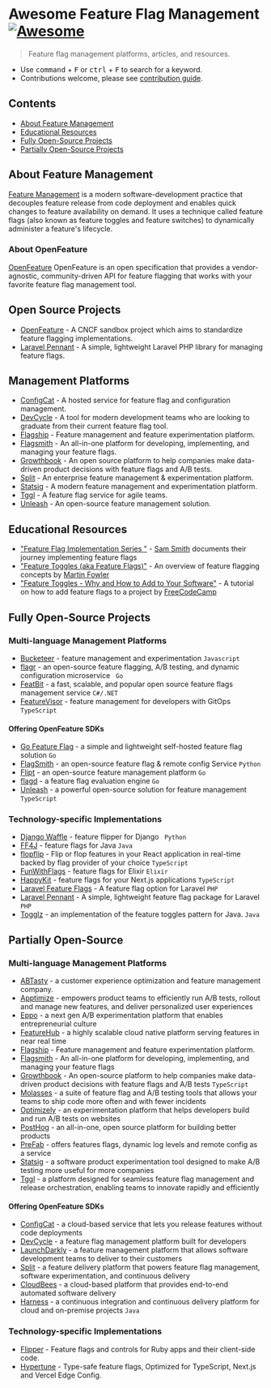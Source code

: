 # Awesome Feature Flag Management [![Awesome](https://awesome.re/badge.svg)](https://awesome.re)
> Feature flag management platforms, articles, and resources.
- Use <kbd>command</kbd> + <kbd>F</kbd> or <kbd>ctrl</kbd> + <kbd>F</kbd> to search for a keyword.
- Contributions welcome, please see [contribution guide](CONTRIBUTING.md).

## Contents
- [About Feature Management](#about-feature-management)
- [Educational Resources](#educational-resources)
- [Fully Open-Source Projects](#fully-open-source-projects)
- [Partially Open-Source Projects](#partially-open-source-projects)

## About Feature Management
[Feature Management](https://learn.microsoft.com/en-us/azure/azure-app-configuration/concept-feature-management) is a modern software-development practice that decouples feature release from code deployment and enables quick changes to feature availability on demand. It uses a technique called feature flags (also known as feature toggles and feature switches) to dynamically administer a feature's lifecycle.

### About OpenFeature
[OpenFeature](https://openfeature.dev) OpenFeature is an open specification that provides a vendor-agnostic, community-driven API for feature flagging that works with your favorite feature flag management tool.

## Open Source Projects
- [OpenFeature](https://openfeature.dev/) - A CNCF sandbox project which aims to standardize feature flagging implementations.
- [Laravel Pennant](https://github.com/laravel/pennant) - A simple, lightweight Laravel PHP library for managing feature flags.

## Management Platforms
- [ConfigCat](https://configcat.com) - A hosted service for feature flag and configuration management. 
- [DevCycle](https://devcycle.com) - A tool for modern development teams who are looking to graduate from their current feature flag tool. 
- [Flagship](https://flagship.io) - Feature management and feature experimentation platform.
- [Flagsmith](https://flagsmith.com) - An all-in-one platform for developing, implementing, and managing your feature flags.
- [Growthbook](https://growthbook.io) - An open source platform to help companies make data-driven product decisions with feature flags and A/B tests.
- [Split](https://www.split.io/) - An enterprise feature management & experimentation platform.
- [Statsig](https://statsig.com/) - A modern feature management and experimentation platform.
- [Tggl](https://tggl.io) - A feature flag service for agile teams.
- [Unleash](https://www.getunleash.io/) - An open-source feature management solution.

## Educational Resources

- ["Feature Flag Implementation Series "](https://samlearnsazure.blog/2019/09/06/learning-about-feature-flags/) - [Sam Smith](https://samlearnsazure.blog) documents their journey implementing feature flags
- ["Feature Toggles (aka Feature Flags)"](https://martinfowler.com/articles/feature-toggles.html) - An overview of feature flagging concepts by [Martin Fowler](https://twitter.com/martinfowler)
- ["Feature Toggles - Why and How to Add to Your Software"](https://youtu.be/-yHZ9uLVSp4) - A tutorial on how to add feature flags to a project by [FreeCodeCamp](https://www.freecodecamp.org/)

## Fully Open-Source Projects

### Multi-language Management Platforms

- [Bucketeer](https://bucketeer.io) - feature management and experimentation `Javascript`
- [flagr](https://openflagr.github.io/flagr) - an open-source feature flagging, A/B testing, and dynamic configuration microservice ` Go`
- [FeatBit](https://www.featbit.co) - a fast, scalable, and popular open source feature flags management service `C#/.NET`
- [FeatureVisor](https://featurevisor.com) - feature management for developers with GitOps `TypeScript`

#### Offering OpenFeature SDKs

- [Go Feature Flag](https://gofeatureflag.org) - a simple and lightweight self-hosted feature flag solution `Go`
- [FlagSmith](https://www.flagsmith.com) - an open-source feature flag & remote config Service  `Python`
- [Flipt](https://www.flipt.io) - an open-source feature management platform `Go` 
- [flagd](https://flagd.dev) - a feature flag evaluation engine `Go`
- [Unleash](https://www.getunleash.io) - a powerful open-source solution for feature management `TypeScript`

### Technology-specific Implementations

- [Django Waffle](https://waffle.readthedocs.io) - feature flipper for Django ` Python`
- [FF4J](https://ff4j.org/) - feature flags for Java `Java`
- [flopflip](https://github.com/tdeekens/flopflip) - Flip or flop features in your React application in real-time backed by flag provider of your choice `TypeScript`
- [FunWithFlags](https://github.com/tompave/fun_with_flags) - feature flags for Elixir `Elixir`
- [HappyKit](https://happykit.dev/) - feature flags for your Next.js applications `TypeScript`
- [Laravel Feature Flags](https://feature-flags.docs.ylsideas.co) - A feature flag option for Laravel `PHP`
- [Laravel Pennant](https://laravel.com/docs/10.x/pennant) - A simple, lightweight feature flag package for Laravel `PHP`
- [Togglz](https://www.togglz.org) - an implementation of the feature toggles pattern for Java. `Java`

## Partially Open-Source

### Multi-language Management Platforms

- [ABTasty](https://www.abtasty.com) - a customer experience optimization and feature management company.
- [Apptimize](https://apptimize.com) - empowers product teams to efficiently run A/B tests, rollout and manage new features, and deliver personalized user experiences
- [Eppo](https://www.geteppo.com) - a next gen A/B experimentation platform that enables entrepreneurial culture
- [FeatureHub](https://www.featurehub.io) - a highly scalable cloud native platform serving features in near real time
- [Flagship](https://flagship.io) - Feature management and feature experimentation platform.
- [Flagsmith](https://flagsmith.com) - An all-in-one platform for developing, implementing, and managing your feature flags
- [Growthbook](https://growthbook.io) - An open-source platform to help companies make data-driven product decisions with feature flags and A/B tests `TypeScript`
- [Molasses](https://www.molasses.app/) - a suite of feature flag and A/B testing tools that allows your teams to ship code more often and with fewer incidents
- [Optimizely](https://www.optimizely.com) - an experimentation platform that helps developers build and run A/B tests on websites
- [PostHog](https://posthog.com) - an all-in-one, open source platform for building better products
- [PreFab](https://prefab.cloud) -  offers features flags, dynamic log levels and remote config as a service
- [Statsig](https://statsig.com) - a software product experimentation tool designed to make A/B testing more useful for more companies
- [Tggl](https://tggl.io) - a platform designed for seamless feature flag management and release orchestration, enabling teams to innovate rapidly and efficiently

#### Offering OpenFeature SDKs

- [ConfigCat](https://configcat.com) - a cloud-based service that lets you release features without code deployments
- [DevCycle](https://devcycle.com) - a feature flag management platform built for developers
- [LaunchDarkly](https://launchdarkly.com) - a feature management platform that allows software development teams to deliver to their customers
- [Split](https://www.split.io) - a feature delivery platform that powers feature flag management, software experimentation, and continuous delivery
- [CloudBees](https://docs.cloudbees.com/docs/cloudbees-feature-management/latest/) - a cloud-based platform that provides end-to-end automated software delivery
- [Harness](https://www.harness.io) - a continuous integration and continuous delivery platform for cloud and on-premise projects `Java` 

### Technology-specific Implementations
- [Flipper](https://www.flippercloud.io/) - Feature flags and controls for Ruby apps and their client-side code.
- [Hypertune](https://www.hypertune.com/) - Type-safe feature flags, Optimized for TypeScript, Next.js and Vercel Edge Config.
